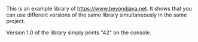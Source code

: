 This is an example library of https://www.beyondjava.net. It shows that you can use different versions of the same library simultaneously in the same project.

Version 1.0 of the library simply prints "42" on the console.
